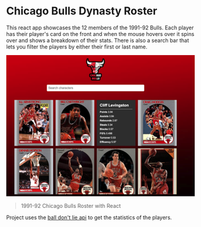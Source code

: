 # Chicago Bulls Dynasty Roster

This react app showcases the 12 members of the 1991-92 Bulls. Each player has their player's card on the front and when the mouse hovers over it spins over and shows a breakdown of their stats. There is also a search bar that lets you filter the players by either their first or last name.

![Project Image](/src/img/image.png?raw=true)

> 1991-92 Chicago Bulls Roster with React

Project uses the [ball don't lie api](https://www.balldontlie.io/) to get the statistics of the players.
